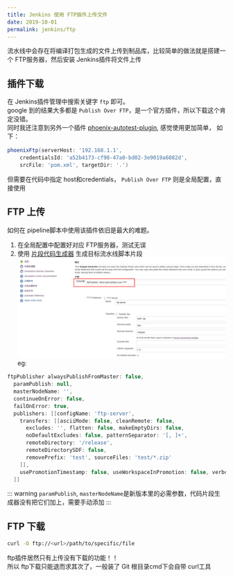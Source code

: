 ```yaml
---
title: Jenkins 使用 FTP插件上传文件
date: 2019-10-01
permalink: jenkins/ftp
---
```


流水线中会存在将编译打包生成的文件上传到制品库，比较简单的做法就是搭建一个 FTP服务器，然后安装 Jenkins插件将文件上传

## 插件下载
在 Jenkins插件管理中搜索关键字 `ftp` 即可。  
google 到的结果大多都是 `Publish Over FTP`，是一个官方插件，所以下载这个肯定没错。  
同时我还注意到另外一个插件 [phoenix-autotest-plugin](https://github.com/jenkinsci/phoenix-autotest-plugin/blob/master/README.md), 感觉使用更加简单，
如下：
```groovy
phoenixFtp(serverHost: '192.168.1.1',
    credentialsId: 'a52b4173-cf98-47a0-bd02-3e9019a6082d',
    srcFile: 'pom.xml', targetDir: '.')
```
但需要在代码中指定 host和credentials， `Publish Over FTP` 则是全局配置，直接使用

## FTP 上传
如何在 pipeline脚本中使用该插件依旧是最大的难题。  
1. 在全局配置中配置好对应 FTP服务器，测试无误
2. 使用 [片段代码生成器](/jenkins/pipeline-syntax/#代码片段生成器) 生成目标流水线脚本片段
![ftp_publish](./images/ftp_publish.png)  
eg:
```groovy
ftpPublisher alwaysPublishFromMaster: false, 
  paramPublish: null,
  masterNodeName: '',
  continueOnError: false, 
  failOnError: true, 
  publishers: [[configName: 'ftp-server', 
    transfers: [[asciiMode: false, cleanRemote: false, 
      excludes: '', flatten: false, makeEmptyDirs: false, 
      noDefaultExcludes: false, patternSeparator: '[, ]+', 
      remoteDirectory: '/release', 
      remoteDirectorySDF: false, 
      removePrefix: 'test', sourceFiles: 'test/*.zip'
    ]], 
    usePromotionTimestamp: false, useWorkspaceInPromotion: false, verbose: true
  ]]
```
::: warning
`paramPublish`, `masterNodeName`是新版本里的必需参数，代码片段生成器没有把它们加上，需要手动添加
:::

## FTP 下载
```bash
curl -O ftp://<url>/path/to/specific/file
```
ftp插件居然只有上传没有下载的功能！！  
所以 ftp下载只能退而求其次了，一般装了 Git 根目录cmd下会自带 curl工具